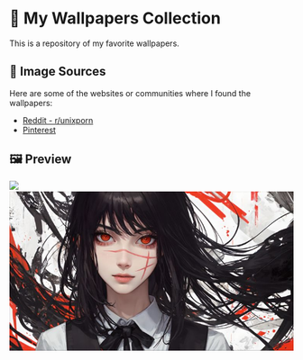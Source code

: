 # 🌆 My Wallpapers Collection

This is a repository of my favorite wallpapers.

## 🔗 Image Sources
Here are some of the websites or communities where I found the wallpapers:
- [Reddit - r/unixporn](https://www.reddit.com/r/unixporn/)
- [Pinterest](https://www.pinterest.com/)

## 🖼️ Preview
<img src="Wallpapers/kita.png">
<img src="Wallpapers/Yoru_Ai.jfif">
